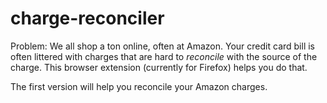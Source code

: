 # charge-reconciler

Problem: We all shop a ton online, often at Amazon. Your credit card bill is often littered with charges that are hard to *reconcile* with the source of the charge. This browser extension (currently for Firefox) helps you do that. 

The first version will help you reconcile your Amazon charges.
